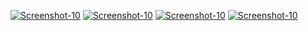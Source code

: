 <a href="https://image.prntscr.com/image/wie0If_XSeOahLwUw4I_Pg.png"><img src="https://image.prntscr.com/image/wie0If_XSeOahLwUw4I_Pg.png" alt="Screenshot-10" border="0"></a>
<a href="https://image.prntscr.com/image/w2bEEkzfRY6Ebr0Bcg-MKw.png"><img src="https://image.prntscr.com/image/w2bEEkzfRY6Ebr0Bcg-MKw.png" alt="Screenshot-10" border="0"></a>
<a href="https://image.prntscr.com/image/a47CxhG0Q-uj446pp67idg.png"><img src="https://image.prntscr.com/image/a47CxhG0Q-uj446pp67idg.png" alt="Screenshot-10" border="0"></a>
<a href="https://image.prntscr.com/image/yPuxaIDgQ4aOtmHxDvJVng.png"><img src="https://image.prntscr.com/image/yPuxaIDgQ4aOtmHxDvJVng.png" alt="Screenshot-10" border="0"></a>
